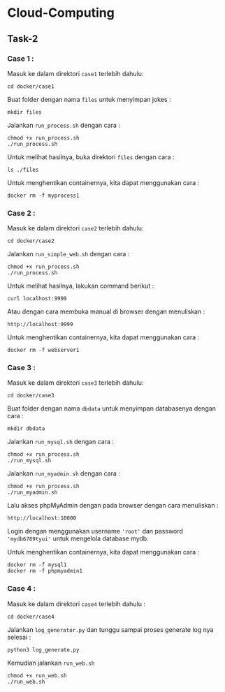 # Cloud-Computing

## Task-2

### Case 1 :

Masuk ke dalam direktori `case1` terlebih dahulu:

```
cd docker/case1
```
Buat folder dengan nama `files` untuk menyimpan jokes :
```
mkdir files
```
Jalankan `run_process.sh` dengan cara :
```
chmod +x run_process.sh  
./run_process.sh         
```
Untuk melihat hasilnya, buka direktori `files` dengan cara :
```
ls ./files
```
Untuk menghentikan containernya, kita dapat menggunakan cara :
```
docker rm -f myprocess1
```

### Case 2 :

Masuk ke dalam direktori `case2` terlebih dahulu:

```
cd docker/case2
```
Jalankan `run_simple_web.sh` dengan cara :
```
chmod +x run_process.sh  
./run_process.sh         
```
Untuk melihat hasilnya, lakukan command berikut :
```
curl localhost:9999
```
Atau dengan cara membuka manual di browser dengan menuliskan :
```
http://localhost:9999
```
Untuk menghentikan containernya, kita dapat menggunakan cara :
```
docker rm -f webserver1
```

### Case 3 :

Masuk ke dalam direktori `case3` terlebih dahulu:

```
cd docker/case3
```
Buat folder dengan nama `dbdata` untuk menyimpan databasenya dengan cara :
```
mkdir dbdata
```

Jalankan `run_mysql.sh` dengan cara :
```
chmod +x run_process.sh  
./run_mysql.sh        
```
Jalankan `run_myadmin.sh` dengan cara :
```
chmod +x run_process.sh  
./run_myadmin.sh
```

Lalu akses phpMyAdmin dengan pada browser dengan cara menuliskan :
```
http://localhost:10000
```
Login dengan menggunakan username `'root'` dan password `'mydb6789tyui'` untuk mengelola database mydb.

Untuk menghentikan containernya, kita dapat menggunakan cara :
```
docker rm -f mysql1
docker rm -f phpmyadmin1
```
### Case 4 :

Masuk ke dalam direktori `case4` terlebih dahulu :

```
cd docker/case4
```
Jalankan `log_generator.py` dan tunggu sampai proses generate log nya selesai :
```
python3 log_generate.py
```
Kemudian jalankan `run_web.sh`
```
chmod +x run_web.sh  
./run_web.sh
```

